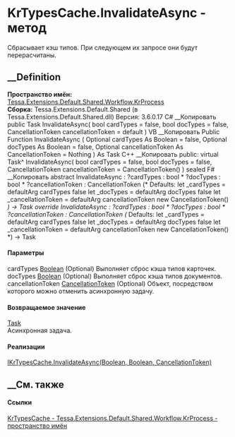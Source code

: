 # KrTypesCache.InvalidateAsync - метод
Сбрасывает кэш типов. При следующем их запросе они будут перерасчитаны.
## __Definition
 **Пространство имён:**
[Tessa.Extensions.Default.Shared.Workflow.KrProcess](N_Tessa_Extensions_Default_Shared_Workflow_KrProcess.htm)  
 **Сборка:** Tessa.Extensions.Default.Shared (в
Tessa.Extensions.Default.Shared.dll) Версия: 3.6.0.17
C# __Копировать
     public Task InvalidateAsync(
    	bool cardTypes = false,
    	bool docTypes = false,
    	CancellationToken cancellationToken = default
    )
VB __Копировать
     Public Function InvalidateAsync ( 
    	Optional cardTypes As Boolean = false,
    	Optional docTypes As Boolean = false,
    	Optional cancellationToken As CancellationToken = Nothing
    ) As Task
C++ __Копировать
     public:
    virtual Task^ InvalidateAsync(
    	bool cardTypes = false, 
    	bool docTypes = false, 
    	CancellationToken cancellationToken = CancellationToken()
    ) sealed
F# __Копировать
     abstract InvalidateAsync : 
            ?cardTypes : bool * 
            ?docTypes : bool * 
            ?cancellationToken : CancellationToken 
    (* Defaults:
            let _cardTypes = defaultArg cardTypes false
            let _docTypes = defaultArg docTypes false
            let _cancellationToken = defaultArg cancellationToken new CancellationToken()
    *)
    -> Task 
    override InvalidateAsync : 
            ?cardTypes : bool * 
            ?docTypes : bool * 
            ?cancellationToken : CancellationToken 
    (* Defaults:
            let _cardTypes = defaultArg cardTypes false
            let _docTypes = defaultArg docTypes false
            let _cancellationToken = defaultArg cancellationToken new CancellationToken()
    *)
    -> Task 
#### Параметры
cardTypes [Boolean](https://learn.microsoft.com/dotnet/api/system.boolean)
(Optional)
    Выполняет сброс кэша типов карточек.
docTypes [Boolean](https://learn.microsoft.com/dotnet/api/system.boolean)
(Optional)
    Выполняет сброс кэша типов документов.
cancellationToken
[CancellationToken](https://learn.microsoft.com/dotnet/api/system.threading.cancellationtoken)
(Optional)
    Объект, посредством которого можно отменить асинхронную задачу.
#### Возвращаемое значение
[Task](https://learn.microsoft.com/dotnet/api/system.threading.tasks.task)  
Асинхронная задача.
#### Реализации
[IKrTypesCache.InvalidateAsync(Boolean, Boolean,
CancellationToken)](M_Tessa_Extensions_Default_Shared_Workflow_KrProcess_IKrTypesCache_InvalidateAsync.htm)  
##  __См. также
#### Ссылки
[KrTypesCache -
](T_Tessa_Extensions_Default_Shared_Workflow_KrProcess_KrTypesCache.htm)
[Tessa.Extensions.Default.Shared.Workflow.KrProcess - пространство
имён](N_Tessa_Extensions_Default_Shared_Workflow_KrProcess.htm)

